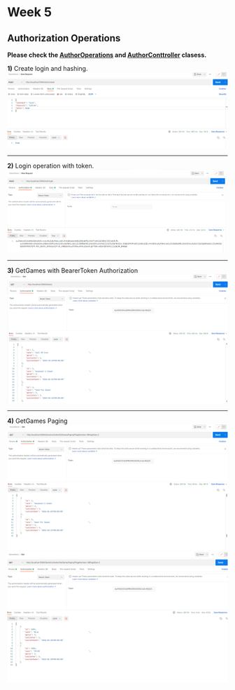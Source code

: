 # Week 5
## Authorization Operations

**Please check the [AuthorOperations](https://github.com/AKBANK-Patika-FullStack-Bootcamp/EceBasturk_HW/blob/main/Week5_GameStore/GameStore/Controllers/AuthOperations.cs) and [AuthorConttroller](https://github.com/AKBANK-Patika-FullStack-Bootcamp/EceBasturk_HW/blob/main/Week5_GameStore/GameStore/Controllers/AuthController.cs) clasess.**

**1)** Create login and hashing.
<img src="images/create.png">

---

**2)** Login operation with token.
<img src="images/login.png">

---

**3)** GetGames with BearerToken Authorization
<img src="images/tokenGetGames.png">

---

**4)** GetGames Paging
<img src="images/paging1.png">
<img src="images/paging2.png">

